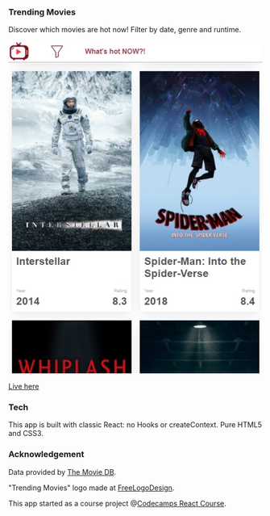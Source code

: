 ### Trending Movies


Discover which movies are hot now! Filter by date, genre and runtime.

[![alt text](screenshot.jpg "Screenshot")](https://sacul.github.io/Trending-Movies/)

[Live here](https://sacul.github.io/Trending-Movies/)

### Tech

This app is built with classic React: no Hooks or createContext. Pure HTML5 and CSS3.

### Acknowledgement

Data provided by [The Movie DB](https://www.themoviedb.org).

"Trending Movies" logo made at [FreeLogoDesign](https://www.freelogodesign.org/).
 
This app started as a course project @[Codecamps React Course](https://sweetpumpkins.codecamps.com).
